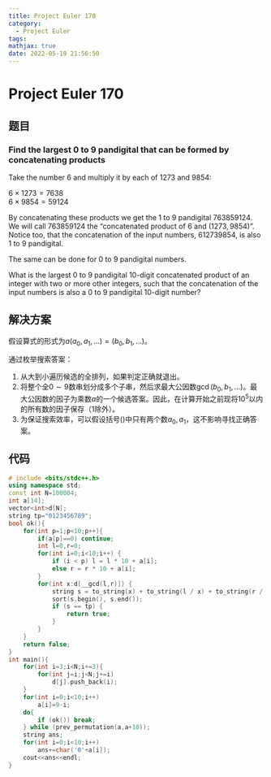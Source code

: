 ```yaml
---
title: Project Euler 170
category:
  - Project Euler
tags:
mathjax: true
date: 2022-05-19 21:56:50
---
```


<escape><!-- more --></escape>

# Project Euler 170

## 题目

### Find the largest 0 to 9 pandigital that can be formed by concatenating products

Take the number $6$ and multiply it by each of $1273$ and $9854$:

$6 × 1273 =  7638$<br>
$6 × 9854 = 59124$

By concatenating these products we get the $1$ to $9$ pandigital $763859124$. We will call $763859124$ the “concatenated product of $6$ and $(1273,9854)$”. Notice too, that the concatenation of the input numbers, $612739854$, is also $1$ to $9$ pandigital.

The same can be done for $0$ to $9$ pandigital numbers.

What is the largest $0$ to $9$ pandigital $10$-digit concatenated product of an integer with two or more other integers, such that the concatenation of the input numbers is also a $0$ to $9$ pandigital 10-digit number?

## 解决方案

假设算式的形式为$a(a_0,a_1,\dots)=(b_0,b_1,\dots)$。

通过枚举搜索答案：

1. 从大到小遍历候选的全排列，如果判定正确就退出。
2. 将整个全$0\sim 9$数串划分成多个子串，然后求最大公因数$\gcd(b_0,b_1,\dots)$。最大公因数的因子为乘数$a$的一个候选答案。因此，在计算开始之前现将$10^5$以内的所有数的因子保存（$1$除外）。
3. 为保证搜索效率，可以假设括号$()$中只有两个数$a_0,a_1$，这不影响寻找正确答案。

## 代码

```C++
# include <bits/stdc++.h>
using namespace std;
const int N=100004;
int a[14];
vector<int>d[N];
string tp="0123456789";
bool ok(){
    for(int p=1;p<10;p++){
        if(a[p]==0) continue;
        int l=0,r=0;
        for(int i=0;i<10;i++) {
            if (i < p) l = l * 10 + a[i];
            else r = r * 10 + a[i];
        }
        for(int x:d[__gcd(l,r)]) {
            string s = to_string(x) + to_string(l / x) + to_string(r / x);
            sort(s.begin(), s.end());
            if (s == tp) {
                return true;
            }
        }
    }
    return false;
}
int main(){
    for(int i=3;i<N;i+=3){
        for(int j=i;j<N;j+=i)
            d[j].push_back(i);
    }
    for(int i=0;i<10;i++)
        a[i]=9-i;
    do{
        if (ok()) break;
    } while (prev_permutation(a,a+10));
    string ans;
    for(int i=0;i<10;i++)
        ans+=char('0'+a[i]);
    cout<<ans<<endl;
}
```

